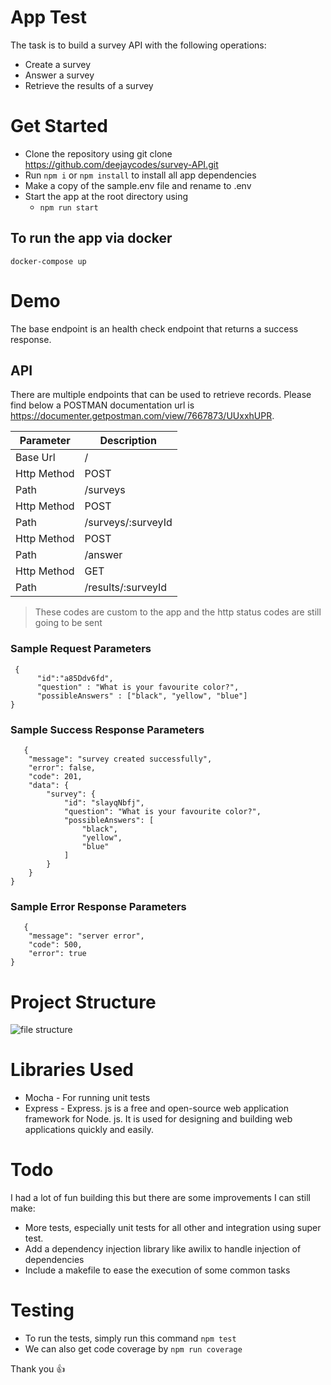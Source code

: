 # App Test

The task is to build a survey API with the following operations:
 - Create a survey
 - Answer a survey
 - Retrieve the results of a survey

# Get Started

- Clone the repository using git clone https://github.com/deejaycodes/survey-API.git
- Run `npm i` or `npm install` to install all app dependencies
- Make a copy of the sample.env file and rename to .env
- Start the app at the root directory using
  - `npm run start`

## To run the app via docker

```
docker-compose up

```
# Demo

The base endpoint is an health check endpoint that returns a success response.

## API

There are multiple endpoints that can be used to retrieve records. Please find below a POSTMAN documentation url is <a href="https://documenter.getpostman.com/view/7667873/UUxxhUPR">https://documenter.getpostman.com/view/7667873/UUxxhUPR</a>.

| Parameter   | Description                                 |
| ----------- | ------------------------------------------- |
| Base Url    |  / 
| Http Method | POST                                        |
| Path        | /surveys                                    |
| Http Method | POST                                        |
| Path        | /surveys/:surveyId                          |
| Http Method | POST                                        |
| Path        | /answer                                     |
| Http Method | GET                                         |
| Path        | /results/:surveyId                          |

> These codes are custom to the app and the http status codes are still going to be sent

### Sample Request Parameters
```
 {
	  "id":"a85Ddv6fd",
	  "question" : "What is your favourite color?",
	  "possibleAnswers" : ["black", "yellow", "blue"]
}
```

### Sample Success Response Parameters

```
   {
    "message": "survey created successfully",
    "error": false,
    "code": 201,
    "data": {
        "survey": {
            "id": "slayqNbfj",
            "question": "What is your favourite color?",
            "possibleAnswers": [
                "black",
                "yellow",
                "blue"
            ]
        }
    }
}
```

### Sample Error Response Parameters

```
   {
    "message": "server error",
    "code": 500,
    "error": true
}
```

# Project Structure

![file structure](https://i.ibb.co/KVyzY5C/structure.png)

# Libraries Used

- Mocha - For running unit tests
- Express - Express. js is a free and open-source web application framework for Node. js.
 It is used for designing and building web applications quickly and easily.

# Todo

I had a lot of fun building this but there are some improvements I can still make:

- More tests, especially  unit tests for all other  and integration using super test.
- Add a dependency injection library like awilix to handle injection of dependencies
- Include a makefile to ease the execution of some common tasks

# Testing

- To run the tests, simply run this command `npm test`
- We can also get code coverage by `npm run coverage`

Thank you 👍
